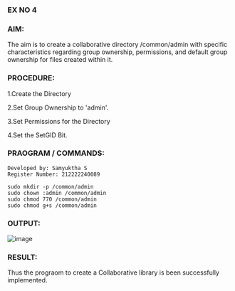 ### EX NO 4

### AIM:

The aim is to create a collaborative directory /common/admin with specific characteristics regarding group ownership, permissions, and default group ownership for files created within it.

### PROCEDURE:

1.Create the Directory

2.Set Group Ownership to 'admin'.

3.Set Permissions for the Directory

4.Set the SetGID Bit.

### PRAOGRAM / COMMANDS:
```
Developed by: Samyuktha S
Register Number: 212222240089
```
```
sudo mkdir -p /common/admin
sudo chown :admin /common/admin
sudo chmod 770 /common/admin
sudo chmod g+s /common/admin
```

### OUTPUT:
![image](https://github.com/SamyukthaSreenivasan/Collaborative-library/assets/119475703/a1a01d2d-caf2-4fd3-96c7-cfd998eb9041)

### RESULT:

Thus the prograom to create a Collaborative library is been successfully implemented.
